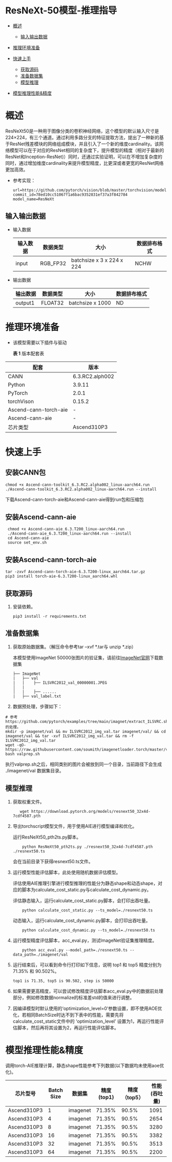 # ResNeXt-50模型-推理指导


- [概述](#ZH-CN_TOPIC_0000001172161501)

    - [输入输出数据](#section540883920406)



- [推理环境准备](#ZH-CN_TOPIC_0000001126281702)

- [快速上手](#ZH-CN_TOPIC_0000001126281700)

  - [获取源码](#section4622531142816)
  - [准备数据集](#section183221994411)
  - [模型推理](#section741711594517)

- [模型推理性能&精度](#ZH-CN_TOPIC_0000001172201573)





# 概述<a name="ZH-CN_TOPIC_0000001172161501"></a>

ResNeXt50是一种用于图像分类的卷积神经网络，这个模型的默认输入尺寸是224×224，有三个通道。通过利用多路分支的特征提取方法，提出了一种新的基于ResNet残差模块的网络组成模块，并且引入了一个新的维度cardinality。该网络模型可以在于对应的ResNet相同的复杂度下，提升模型的精度（相对于最新的ResNet和Inception-ResNet)）同时，还通过实验证明，可以在不增加复杂度的同时，通过增加维度cardinality来提升模型精度，比更深或者更宽的ResNet网络更加高效。


- 参考实现：

  ```
  url=https://github.com/pytorch/vision/blob/master/torchvision/models/resnet.py
  commit_id=78ed10cc51067f1a6bac9352831ef37a3f842784
  model_name=ResNeXt
  ```
  




## 输入输出数据<a name="section540883920406"></a>

- 输入数据

  | 输入数据 | 数据类型 | 大小                      | 数据排布格式 |
  | -------- | -------- | ------------------------- | ------------ |
  | input    | RGB_FP32 | batchsize x 3 x 224 x 224 | NCHW         |


- 输出数据

  | 输出数据 | 数据类型 | 大小     | 数据排布格式 |
  | -------- | -------- | -------- | ------------ |
  | output1  | FLOAT32  | batchsize x 1000 | ND           |




# 推理环境准备<a name="ZH-CN_TOPIC_0000001126281702"></a>

- 该模型需要以下插件与驱动   

  **表 1**  版本配套表

| 配套                    | 版本              | 
|-----------------------|-----------------| 
| CANN                  | 6.3.RC2.alph002 |                                                       |
| Python                | 3.9.11          |                                                           
| PyTorch               | 2.0.1           |
| torchVison            | 0.15.2          |                                                      |
| Ascend-cann-torch-aie | -               |
| Ascend-cann-aie       | -               |
| 芯片类型                  | Ascend310P3     |                      



# 快速上手<a name="ZH-CN_TOPIC_0000001126281700"></a>

## 安装CANN包

 ```
 chmod +x Ascend-cann-toolkit_6.3.RC2.alpha002_linux-aarch64.run 
./Ascend-cann-toolkit_6.3.RC2.alpha002_linux-aarch64.run --install
 ```
下载Ascend-cann-torch-aie和Ascend-cann-aie得到run包和压缩包
## 安装Ascend-cann-aie
 ```
  chmod +x Ascend-cann-aie_6.3.T200_linux-aarch64.run
  ./Ascend-cann-aie_6.3.T200_linux-aarch64.run --install
  cd Ascend-cann-aie
  source set_env.sh
  ```
## 安装Ascend-cann-torch-aie
 ```
 tar -zxvf Ascend-cann-torch-aie-6.3.T200-linux_aarch64.tar.gz
 pip3 install torch-aie-6.3.T200-linux_aarch64.whl
 ```

## 获取源码<a name="section4622531142816"></a>
1. 安装依赖。

   ```
   pip3 install -r requirements.txt
   ```

## 准备数据集<a name="section183221994411"></a>

1. 获取原始数据集。（解压命令参考tar –xvf  \*.tar与 unzip \*.zip）

   本模型使用ImageNet 50000张图片的验证集，请前往[ImageNet官网](https://image-net.org/download.php)下载数据集
    ```
    ├── ImageNet
    |   ├── val
    |   |    ├── ILSVRC2012_val_00000001.JPEG
    │   |    
    │   |    ├── ......
    |   ├── val_label.txt
    ```

2. 数据预处理，步骤如下：
```
# 参考https://github.com/pytorch/examples/tree/main/imagnet/extract_ILSVRC.sh的处理。
mkdir -p imagenet/val && mv ILSVRC2012_img_val.tar imagenet/val/ && cd imagenet/val && tar -xvf ILSVRC2012_img_val.tar && rm -f ILSVRC2012_img_val.tar
wget -qO- https://raw.githubusercontent.com/soumith/imagenetloader.torch/master/valprep.sh
bash valprep.sh
```
执行valprep.sh之后，相同类别的图片会被放到同一个目录，当前路径下会生成 ./imagenet/val 数据集目录。


## 模型推理<a name="section741711594517"></a>

1. 获取权重文件。

   ```
      wget https://download.pytorch.org/models/resnext50_32x4d-7cdf4587.pth
   ```

2. 导出torchscript模型文件，用于使用AIE进行模型编译和优化。
       
    运行ResNeXt50_pth2ts.py脚本。
    ```
        python ResNeXt50_pth2ts.py ./resnext50_32x4d-7cdf4587.pth ./resnext50.ts
    ```

    会在当前目录下获得resnext50.ts文件。

3. 运行模型性能评估脚本，此处使用随机数据评估模型。
    
    评估使用AIE推理引擎进行模型推理的性能分为静态shape和动态shape，对应的脚本为calculate_cost_static.py与calculate_cost_dynamic.py。

    评估静态输入，运行calculate_cost_static.py脚本，会打印出吞吐量。

    ```
        python calculate_cost_static.py --ts_model=./resnext50.ts
    ```

    动态输入，运行calculate_cost_dynamic.py脚本，会打印出吞吐量。

    ```
        python calculate_cost_dynamic.py --ts_model=./resnext50.ts
    ```
   
4. 运行模型精度评估脚本，acc_eval.py，测试ImageNet验证集推理精度。

    ```
        python acc_eval.py --model_path=./resnext50.ts --data_path=./imagenet/val
    ```
   
5. 运行结束后，可以看到命令行打印如下信息，说明 top1 和 top5 精度分别为 71.35% 和 90.502%。
    ```
    top1 is 71.35, top5 is 90.502, step is 50000
    ```
   
6. 如果需要更高精度，可以尝试修改精度评估脚本acc_eval.py中的数据前处理部分，例如修改数据normalize的标准差std的值来进行调整。

7. 因编译模型时默认使用的‘optimization_level=0’参数设置，即不使用AOE优化，若相同BatchSize时达不到下表中的性能，需要先将
calculate_cost_static文件中的 ‘optimization_level’ 设置为1，再运行性能评估脚本，然后再将其设置为2，再运行性能评估脚本。
# 模型推理性能&精度<a name="ZH-CN_TOPIC_0000001172201573"></a>

调用torch-AIE推理计算，静态shape性能参考下列数据(以下数据均未使用aoe优化)。

| 芯片型号 | Batch Size | 数据集 | 精度(top1) | 精度（top5） | 性能(吞吐量) |
| --------- |------------| ---------- |----------|----------|---------|
|     Ascend310P3      | 1          |     imagenet       | 71.35%   | 90.5%    | 1091    |
|     Ascend310P3      | 4          |     imagenet       | 71.35%   | 90.5%    | 2654    |
|     Ascend310P3      | 8          |     imagenet       | 71.35%   | 90.5%    | 3280    |
|     Ascend310P3      | 16         |     imagenet       | 71.35%   | 90.5%    | 3382    |
|     Ascend310P3      | 32         |     imagenet       | 71.35%   | 90.5%    | 3513    |
|     Ascend310P3      | 64         |     imagenet       | 71.35%   | 90.5%    | 2200    |
